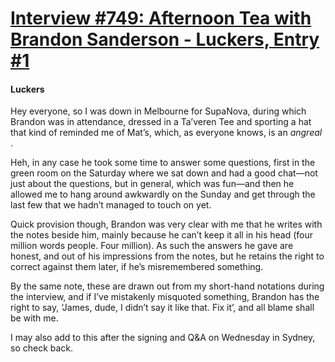 # [Interview #749: Afternoon Tea with Brandon Sanderson - Luckers, Entry #1](https://www.theoryland.com/intvmain.php?i=749#1)

#### Luckers

Hey everyone, so I was down in Melbourne for SupaNova, during which Brandon was in attendance, dressed in a Ta’veren Tee and sporting a hat that kind of reminded me of Mat’s, which, as everyone knows, is an
*angreal*
.

Heh, in any case he took some time to answer some questions, first in the green room on the Saturday where we sat down and had a good chat—not just about the questions, but in general, which was fun—and then he allowed me to hang around awkwardly on the Sunday and get through the last few that we hadn’t managed to touch on yet.

Quick provision though, Brandon was very clear with me that he writes with the notes beside him, mainly because he can’t keep it all in his head (four million words people. Four million). As such the answers he gave are honest, and out of his impressions from the notes, but he retains the right to correct against them later, if he’s misremembered something.

By the same note, these are drawn out from my short-hand notations during the interview, and if I’ve mistakenly misquoted something, Brandon has the right to say, ‘James, dude, I didn’t say it like that. Fix it’, and all blame shall be with me.

I may also add to this after the signing and Q&A on Wednesday in Sydney, so check back.

